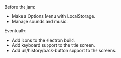Before the jam:
- Make a Options Menu with LocalStorage.
- Manage sounds and music.

Eventually:
- Add icons to the electron build.
- Add keyboard support to the title screen.
- Add url/history/back-button support to the screens.
